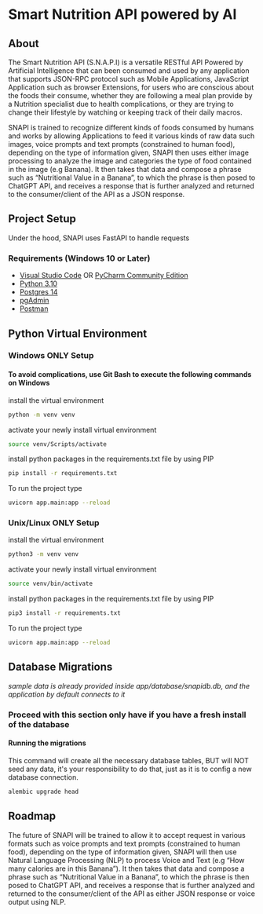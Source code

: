 # Smart Nutrition API powered by AI
## About
The Smart Nutrition API (S.N.A.P.I) is a versatile RESTful API Powered by Artificial Intelligence that can been consumed
and used by any application that supports JSON-RPC protocol such as Mobile Applications, JavaScript Application such as
browser Extensions, for users who are conscious about the foods their consume, whether they are following a meal plan
provide by a Nutrition specialist due to health complications, or they are trying to change their lifestyle by watching
or keeping track of their daily macros.

SNAPI is trained to recognize different kinds of foods consumed by humans and works by allowing Applications to feed it
various kinds of raw data such images, voice prompts and text prompts (constrained to human food), depending on the type
of information given, SNAPI then uses either image processing to analyze the image and categories the type of food
contained in the image (e.g Banana). It then takes that data and compose a phrase such as “Nutritional Value in a Banana”, to
which the phrase is then posed to ChatGPT API, and receives a response that is further analyzed and returned to the
consumer/client of the API as a JSON response.

## Project Setup
Under the hood, SNAPI uses FastAPI to handle requests
### Requirements (Windows 10 or Later)
- [Visual Studio Code](https://code.visualstudio.com/download) OR [PyCharm Community Edition](https://www.jetbrains.com/pycharm/download/?section=windows)
- [Python 3.10](https://www.python.org/downloads/release/python-31013/)
- [Postgres 14](https://www.enterprisedb.com/downloads/postgres-postgresql-downloads)
- [pgAdmin](https://www.pgadmin.org/download/pgadmin-4-windows/)
- [Postman](https://www.postman.com/downloads/)

## Python Virtual Environment
### Windows ONLY Setup
#### To avoid complications,  use Git Bash to execute the following commands on Windows
install the virtual environment
```bash
python -m venv venv
```

activate your newly install virtual environment

```bash
source venv/Scripts/activate
```

install python packages in the requirements.txt file by using PIP

```bash
pip install -r requirements.txt
```

To run the project type

```bash
uvicorn app.main:app --reload
```
### Unix/Linux ONLY Setup
install the virtual environment
```bash
python3 -m venv venv
```

activate your newly install virtual environment

```bash
source venv/bin/activate
```

install python packages in the requirements.txt file by using PIP

```bash
pip3 install -r requirements.txt
```

To run the project type

```bash
uvicorn app.main:app --reload
```


## Database Migrations
*sample data is already provided inside app/database/snapidb.db, and the application by default connects to it*

### Proceed with this section only have if you have a fresh install of the database
#### Running the migrations
This command will  create all the necessary database tables, BUT will NOT seed any data, 
it's your responsibility to do that, just as it is to config a new database connection.
```bash
alembic upgrade head
```

## Roadmap
The future of SNAPI will be trained to allow it to accept request in various formats such as voice prompts and text prompts (constrained to human food),
depending on the type of information given, SNAPI will then use Natural Language Processing (NLP) to process Voice and Text (e.g “How many
calories are in this Banana”). It then takes that data and compose a phrase such as “Nutritional Value in a Banana”, to
which the phrase is then posed to ChatGPT API, and receives a response that is further analyzed and returned to the
consumer/client of the API as either JSON response or voice output using NLP.

